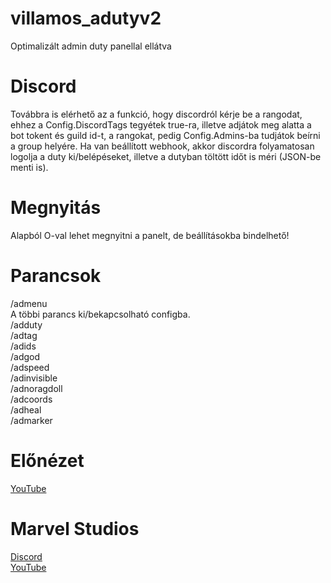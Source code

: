 # villamos_adutyv2
Optimalizált admin duty panellal ellátva
# Discord
Továbbra is elérhető az a funkció, hogy discordról kérje be a rangodat, ehhez a Config.DiscordTags tegyétek true-ra, illetve adjátok meg alatta a bot tokent és guild id-t, a rangokat, pedig Config.Admins-ba tudjátok beírni a group helyére.
Ha van beállított webhook, akkor discordra folyamatosan logolja a duty ki/belépéseket, illetve a dutyban töltött időt is méri (JSON-be menti is).
# Megnyitás
Alapból O-val lehet megnyitni a panelt, de beállításokba bindelhető!
# Parancsok
/admenu<br/>
A többi parancs ki/bekapcsolható configba.<br/>
/adduty<br/>
/adtag<br/>
/adids<br/>
/adgod<br/>
/adspeed<br/>
/adinvisible<br/>
/adnoragdoll<br/>
/adcoords<br/>
/adheal<br/>
/admarker<br/>
# Előnézet
[YouTube](https://youtu.be/bfFSfZORnC8)
# Marvel Studios
[Discord](https://discord.gg/esnawXn5q5) <br/>
[YouTube](https://www.youtube.com/channel/UCEluDSZ6Y4fBB8OkKzcVx8A)
